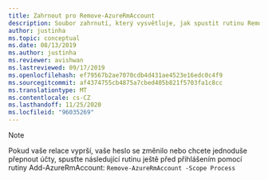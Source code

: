 ```yaml
---
title: Zahrnout pro Remove-AzureRmAccount
description: Soubor zahrnutí, který vysvětluje, jak spustit rutinu Remove-AzureRmAccount.
author: justinha
ms.topic: conceptual
ms.date: 08/13/2019
ms.author: justinha
ms.reviewer: avishwan
ms.lastreviewed: 09/17/2019
ms.openlocfilehash: ef79567b2ae7070cdb4d431ae4523e16edc0c4f9
ms.sourcegitcommit: af4374755cb4875a7cbed405b821f5703fa1c8cc
ms.translationtype: MT
ms.contentlocale: cs-CZ
ms.lasthandoff: 11/25/2020
ms.locfileid: "96035269"
---
```

>[!Note]
>Pokud vaše relace vyprší, vaše heslo se změnilo nebo chcete jednoduše přepnout účty, spusťte následující rutinu ještě před přihlášením pomocí rutiny Add-AzureRmAccount: `Remove-AzureRmAccount -Scope Process`
